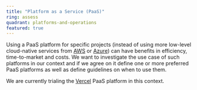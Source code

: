 ```yaml
---
title: "Platform as a Service (PaaS)"
ring: assess
quadrant: platforms-and-operations
featured: true
---
```


Using a PaaS platform for specific projects (instead of using more low-level cloud-native services from [AWS](/platforms-and-operations/aws) or [Azure](/platforms-and-operations/azure))
can have benefits in efficiency, time-to-market and costs. We want to investigate the use case of
such platforms in our context and if we agree on it define one or more preferred PaaS platforms
as well as define guidelines on when to use them.

We are currently trialing the [Vercel](/platforms-and-operations/vercel) PaaS platform in this context.
